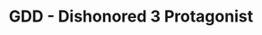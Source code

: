 ---
layout: post
title: GDD - Dishonored 3 Protagonist
description: A GDD for a theoretical Dishonored 3, used as practice to demonstate systemic design thinking. A companion to BALISSET.
---